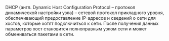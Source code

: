 DHCP (англ. Dynamic Host Configuration Protocol – протокол динамической настройки узла) – сетевой протокол прикладного уровня, обеспечивающий предоставление IP-адресов и сведений о сети для хостов, которые хотят подключиться к сети. После получения данных параметров хост становится полноправным узлом сети и может обмениваться пакетами в сети.